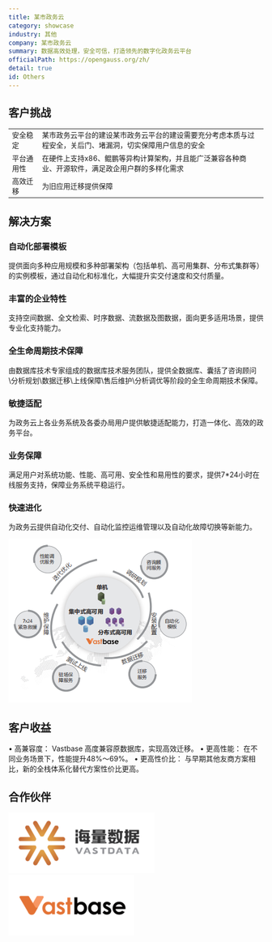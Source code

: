 ```yaml
---
title: 某市政务云
category: showcase
industry: 其他
company: 某市政务云
summary: 数据高效处理，安全可信，打造领先的数字化政务云平台
officialPath: https://opengauss.org/zh/
detail: true
id: Others
---
```


## 客户挑战

<table class='cloud-table'>
    <tr>
        <td>安全稳定</td>
        <td>某市政务云平台的建设某市政务云平台的建设需要充分考虑本质与过程安全，关后门、堵漏洞，切实保障用户信息的安全</td>
    </tr>
    <tr>
        <td>平台通用性</td>
        <td>在硬件上支持x86、鲲鹏等异构计算架构，并且能广泛兼容各种商业、开源软件，满足政企用户群的多样化需求</td>
    </tr>
    <tr>
        <td>高效迁移</td>
        <td>为旧应用迁移提供保障</td>
    </tr>
</table>

## 解决方案

### 自动化部署模板

提供面向多种应用规模和多种部署架构（包括单机、高可用集群、分布式集群等）的实例模板，通过自动化和标准化，大幅提升实交付速度和交付质量。

### 丰富的企业特性

支持空间数据、全文检索、时序数据、流数据及图数据，面向更多适用场景，提供专业化支持能力。

<div class='img-right'>

<div class='text'>

### 全生命周期技术保障

由数据库技术专家组成的数据库技术服务团队，提供全数据库、囊括了咨询顾问\分析规划\数据迁移\上线保障\售后维护\分析调优等阶段的全生命周期技术保障。

### 敏捷适配

为政务云上各业务系统及各委办局用户提供敏捷适配能力，打造一体化、高效的政务平台。

### 业务保障

满足用户对系统功能、性能、高可用、安全性和易用性的要求，提供7*24小时在线服务支持，保障业务系统平稳运行。

### 快速进化

为政务云提供自动化交付、自动化监控运维管理以及自动化故障切换等新能力。

</div>

<div class="case-img case-right"><img src="./o1.png"/></div>

</div>

## 客户收益

• 高兼容度： Vastbase 高度兼容原数据库，实现高效迁移。
• 更高性能： 在不同业务场景下，性能提升48%～69%。
• 更高性价比： 与早期其他友商方案相比，新的全栈体系化替代方案性价比更高。

## 合作伙伴

<div class=logo>
    <img src="./hailiangshuju.png"/>
    <img src="./vastbase.png"/>
</div>
